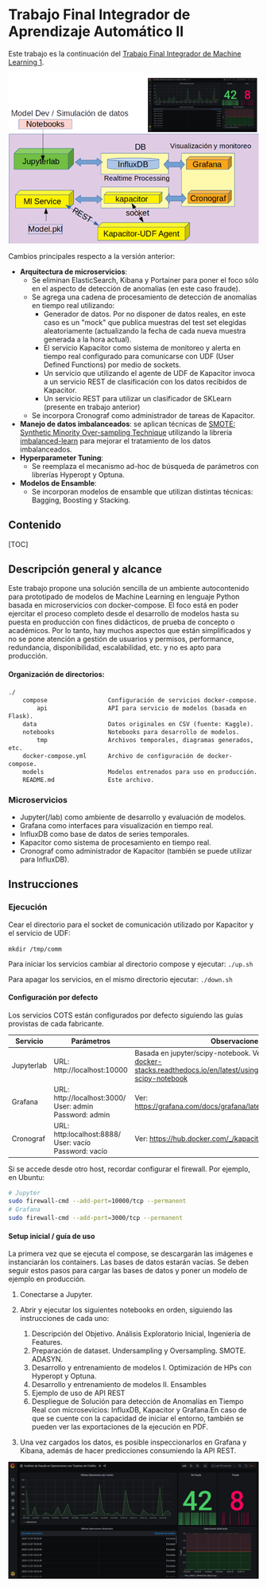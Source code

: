 # Trabajo Final Integrador de Aprendizaje Automático II

Este trabajo es la continuación del [Trabajo Final Integrador de Machine Learning 1](https://github.com/nhorro/ceai2020/tree/master/machine_learning_1/trabajo_integrador).

![concept](doc/assets/concept.png)

Cambios principales respecto a la versión anterior: 

- **Arquitectura de microservicios**: 
  - Se eliminan ElasticSearch, Kibana y Portainer para poner el foco sólo en el aspecto de detección de anomalías (en este caso fraude).
  - Se agrega una cadena de procesamiento de detección de anomalías en tiempo real utilizando:
    - Generador de datos. Por no disponer de datos reales, en este caso es un "mock" que publica muestras del test set elegidas aleatoriamente (actualizando la fecha de cada nueva muestra generada a la hora actual).
    - El servicio Kapacitor como sistema de monitoreo y alerta en tiempo real configurado para comunicarse con UDF (User Defined Functions) por medio de sockets.
    - Un servicio que utilizando el agente de UDF de Kapacitor invoca a un servicio REST de clasificación con los datos recibidos de Kapacitor.
    - Un servicio REST para utilizar un clasificador de SKLearn (presente en trabajo anterior)
  - Se incorpora Cronograf como administrador de tareas de Kapacitor.
- **Manejo de datos imbalanceados**: se aplican técnicas de [SMOTE: Synthetic Minority Over-sampling Technique](https://arxiv.org/pdf/1106.1813.pdf) utilizando la librería [imbalanced-learn](https://imbalanced-learn.org) para mejorar el tratamiento de los datos imbalanceados.
- **Hyperparameter Tuning**: 
  - Se reemplaza el mecanismo ad-hoc de búsqueda de parámetros con librerías Hyperopt y Optuna.
- **Modelos de Ensamble**: 
  - Se incorporan modelos de ensamble que utilizan distintas técnicas: Bagging, Boosting y Stacking.

## Contenido

[TOC]

## Descripción general y alcance

Este trabajo propone una solución sencilla de un ambiente autocontenido para prototipado de modelos de Machine Learning en lenguaje Python basada en microservicios con docker-compose.  El foco está en poder ejercitar el proceso completo desde el desarrollo de modelos hasta su puesta en producción con fines didácticos, de prueba de concepto o académicos. Por lo tanto, hay muchos aspectos que están simplificados y no se pone atención a gestión de usuarios y permisos, performance, redundancia, disponibilidad, escalabilidad, etc. y no es apto para producción.

#### Organización de directorios:

~~~
./	
	compose					Configuración de servicios docker-compose.
		api                 API para servicio de modelos (basada en Flask).
	data 					Datos originales en CSV (fuente: Kaggle).
	notebooks				Notebooks para desarrollo de modelos.
		tmp         		Archivos temporales, diagramas generados, etc.	
	docker-compose.yml      Archivo de configuración de docker-compose.	
	models 					Modelos entrenados para uso en producción.
	README.md 				Este archivo.
~~~



### Microservicios

- Jupyter(/lab) como ambiente de desarrollo y evaluación de modelos.
- Grafana como interfaces para visualización en tiempo real.
- InfluxDB como base de datos de series temporales.
- Kapacitor como sistema de procesamiento en tiempo real.
- Cronograf como administrador de Kapacitor (también se puede utilizar para InfluxDB).

## Instrucciones

### Ejecución

Cear el directorio para el socket de comunicación utilizado por Kapacitor y el servicio de UDF:

```mkdir /tmp/comm```

Para iniciar los servicios cambiar al directorio compose y ejecutar:
```./up.sh ```

Para apagar los servicios, en el mismo directorio ejecutar:
```./down.sh```

#### Configuración por defecto

Los servicios COTS están configurados por defecto siguiendo las guías provistas de cada fabricante. 

| Servicio   | Parámetros                                                   | Observaciones                                                |
| ---------- | ------------------------------------------------------------ | ------------------------------------------------------------ |
| Jupyterlab | URL: http://localhost:10000<br/>                             | Basada en jupyter/scipy-notebook. Ver: https://jupyter-docker-stacks.readthedocs.io/en/latest/using/selecting.html#jupyter-scipy-notebook |
| Grafana    | URL: http://localhost:3000/<br/>User: admin<br/>Password: admin | Ver: https://grafana.com/docs/grafana/latest/installation/docker/ |
| Cronograf  | URL: http:localhost:8888/<br />User: vacío<br />Password: vacío | Ver: https://hub.docker.com/_/kapacitor                      |

Si se accede desde otro host, recordar configurar el firewall. Por ejemplo, en Ubuntu:

```bash
# Jupyter
sudo firewall-cmd --add-port=10000/tcp --permanent
# Grafana
sudo firewall-cmd --add-port=3000/tcp --permanent
```

#### Setup inicial / guía de uso

La primera vez que se ejecuta el compose, se descargarán las imágenes e instanciarán los containers. Las bases de datos estarán vacías.  Se deben seguir estos pasos para cargar las bases de datos y poner un modelo de ejemplo en producción.

1. Conectarse a Jupyter.
2. Abrir y ejecutar los siguientes notebooks en orden, siguiendo las instrucciones de cada uno:
   1. Descripción del Objetivo. Análisis Exploratorio Inicial, Ingeniería de Features.
   2. Preparación de dataset. Undersampling y Oversampling. SMOTE. ADASYN.
   3. Desarrollo y entrenamiento de modelos I. Optimización de HPs con Hyperopt y Optuna.
   4. Desarrollo y entrenamiento de modelos II. Ensambles
   5. Ejemplo de uso de API REST
   6. Despliegue de Solución para detección de Anomalías en Tiempo Real con microsevicios: InfluxDB, Kapacitor y Grafana.En caso de que se cuente con la capacidad de iniciar el entorno, también se pueden ver las exportaciones de la ejecución en PDF.

3. Una vez cargados los datos, es posible inspeccionarlos en Grafana y Kibana, además de hacer predicciones consumiendo la API REST.

![](doc/assets/grafana-ss.png)

